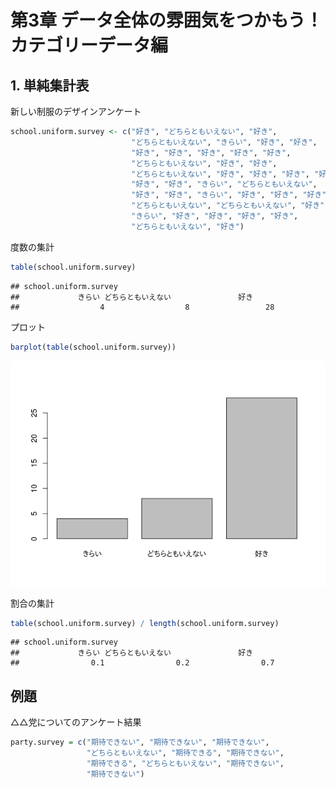 # 第3章 データ全体の雰囲気をつかもう！ カテゴリーデータ編

## 1. 単純集計表

新しい制服のデザインアンケート

``` r
school.uniform.survey <- c("好き", "どちらともいえない", "好き",
                           "どちらともいえない", "きらい", "好き", "好き",
                           "好き", "好き", "好き", "好き", "好き",
                           "どちらともいえない", "好き", "好き",
                           "どちらともいえない", "好き", "好き", "好き", "好き",
                           "好き", "好き", "きらい", "どちらともいえない",
                           "好き", "好き", "きらい", "好き", "好き", "好き",
                           "どちらともいえない", "どちらともいえない", "好き",
                           "きらい", "好き", "好き", "好き", "好き",
                           "どちらともいえない", "好き")
```

度数の集計

``` r
table(school.uniform.survey)
```

    ## school.uniform.survey
    ##             きらい どちらともいえない               好き 
    ##                  4                  8                 28

プロット

``` r
barplot(table(school.uniform.survey))
```

![](ch03_files/figure-markdown_github/unnamed-chunk-3-1.png)

割合の集計

``` r
table(school.uniform.survey) / length(school.uniform.survey)
```

    ## school.uniform.survey
    ##             きらい どちらともいえない               好き 
    ##                0.1                0.2                0.7

## 例題

△△党についてのアンケート結果

``` r
party.survey = c("期待できない", "期待できない", "期待できない",
                 "どちらともいえない", "期待できる", "期待できない",
                 "期待できる", "どちらともいえない", "期待できない",
                 "期待できない")
```
